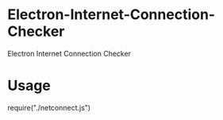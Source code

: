 # Electron-Internet-Connection-Checker
Electron Internet Connection Checker

# Usage
require("./netconnect.js")
